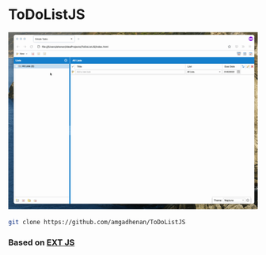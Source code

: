 # ToDoListJS
![](ToDoListJS.gif)

```bash
git clone https://github.com/amgadhenan/ToDoListJS
```

### Based on [EXT JS](https://www.sencha.com/products/extjs/) 